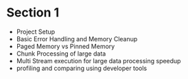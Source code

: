 # Section 1
- Project Setup
- Basic Error Handling and Memory Cleanup
- Paged Memory vs Pinned Memory
- Chunk Processing of large data
- Multi Stream execution for large data processing speedup
- profiling and comparing using developer tools